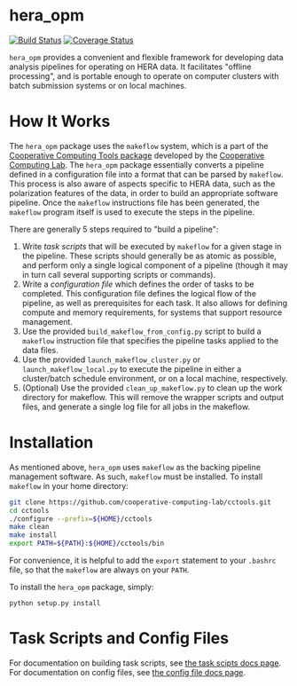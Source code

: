 # hera_opm

[![Build Status](https://travis-ci.org/HERA-Team/hera_opm.svg?branch=master)](https://travis-ci.org/HERA-Team/hera_opm)
[![Coverage Status](https://coveralls.io/repos/github/HERA-Team/hera_opm/badge.svg?branch=master)](https://coveralls.io/github/HERA-Team/hera_opm?branch=master)

`hera_opm` provides a convenient and flexible framework for developing data
analysis pipelines for operating on HERA data. It facilitates "offline
processing", and is portable enough to operate on computer clusters with
batch submission systems or on local machines.

# How It Works

The `hera_opm` package uses the `makeflow` system, which is a part of the
[Cooperative Computing Tools
package](https://github.com/cooperative-computing-lab/cctools) developed by the
[Cooperative Computing Lab](http://ccl.cse.nd.edu). The `hera_opm` package
essentially converts a pipeline defined in a configuration file into a format
that can be parsed by `makeflow`. This process is also aware of aspects specific
to HERA data, such as the polarization features of the data, in order to build
an appropriate software pipeline. Once the `makeflow` instructions file has been
generated, the `makeflow` program itself is used to execute the steps in the
pipeline.

There are generally 5 steps required to "build a pipeline":

1. Write *task scripts* that will be executed by `makeflow` for a given stage in
the pipeline. These scripts should generally be as atomic as possible, and
perform only a single logical component of a pipeline (though it may in turn
call several supporting scripts or commands).
2. Write a *configuration file* which defines the order of tasks to be
completed. This configuration file defines the logical flow of the pipeline, as
well as prerequisites for each task. It also allows for defining compute and
memory requirements, for systems that support resource management.
3. Use the provided `build_makeflow_from_config.py` script to build a `makeflow`
instruction file that specifies the pipeline tasks applied to the data files.
4. Use the provided `launch_makeflow_cluster.py` or `launch_makeflow_local.py`
to execute the pipeline in either a cluster/batch schedule environment, or on a
local machine, respectively.
5. (Optional) Use the provided `clean_up_makeflow.py` to clean up the work
directory for makeflow. This will remove the wrapper scripts and output files,
and generate a single log file for all jobs in the makeflow.

# Installation

As mentioned above, `hera_opm` uses `makeflow` as the backing pipeline management
software. As such, `makeflow` must be installed. To install `makeflow` in your
home directory:
```bash
git clone https://github.com/cooperative-computing-lab/cctools.git
cd cctools
./configure --prefix=${HOME}/cctools
make clean
make install
export PATH=${PATH}:${HOME}/cctools/bin
```
For convenience, it is helpful to add the `export` statement to your `.bashrc`
file, so that the `makeflow` are always on your `PATH`.

To install the `hera_opm` package, simply:
```
python setup.py install
```

# Task Scripts and Config Files

For documentation on building task scripts, see [the task scipts docs
page](docs/task_scripts.md). For documentation on config files, see [the config
file docs page](docs/config_files.md).


